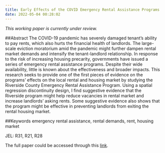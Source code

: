 ```yaml
---
title: Early Effects of the COVID Emergency Rental Assistance Programs: A Case Study
date: 2022-05-04 00:28:02
---
```


_This working paper is currently under review._

##Abstract
The COVID-19 pandemic has severely damaged tenant’s ability to pay rents, which also hurts the financial health of landlords. The large-scale eviction moratorium amid the pandemic might further dampen rental market demands and intensify the tenant-landlord relationship. In response to the risk of increasing housing precarity, governments have issued a series of emergency rental assistance programs. Despite their wide availability, little is known about the effectiveness and broader impacts. This research seeks to provide one of the first pieces of evidence on the programs’ effects on the local rental and housing market by studying the Riverside County Emergency Rental Assistance Program. Using a spatial regression discontinuity design, I find suggestive evidence that the Riverside program might help reduce vacancies in rental market and increase landlords’ asking rents. Some suggestive evidence also shows that the program might be effective in preventing landlords from exiting the rental housing market.

##Keywords
emergency rental assistance, rental demands, rent, housing market

JEL: R31, R21, R28

The full paper could be accessed through this [link](https://papers.ssrn.com/sol3/papers.cfm?abstract_id=4095328).
